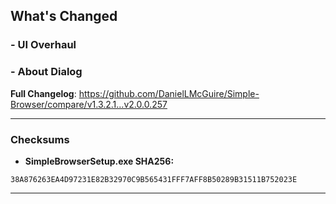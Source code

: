 ## What's Changed
### - UI Overhaul
### - About Dialog 

**Full Changelog**: https://github.com/DanielLMcGuire/Simple-Browser/compare/v1.3.2.1...v2.0.0.257

---------------------------------------------------------------------
### Checksums
- **SimpleBrowserSetup.exe SHA256:**
```
38A876263EA4D97231E82B32970C9B565431FFF7AFF8B50289B31511B752023E
```
---------------------------------------------------------------------
